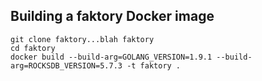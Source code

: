 ## Building a faktory Docker image

```
git clone faktory...blah faktory
cd faktory
docker build --build-arg=GOLANG_VERSION=1.9.1 --build-arg=ROCKSDB_VERSION=5.7.3 -t faktory .
```

